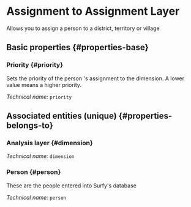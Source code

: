 # Assignment to Assignment Layer
<!--- THIS FILE IS GENERATED PLEASE DO NOT EDIT IT DIRECTLY --->

Allows you to assign a person to a district, territory or village

<OH code="dimensionToPerson"/>






## Basic properties {#properties-base}
    
### Priority {#priority}

Sets the priority of the person 's assignment to the dimension. A lower value means a higher priority.

*Technical name:* ```priority```
<PH code="dimensionToPerson:priority"/>

    

## Associated entities (unique) {#properties-belongs-to}

### Analysis layer {#dimension}



*Technical name:* ```dimension```
<PH code="dimensionToPerson:dimension"/>

### Person {#person}

These are the people entered into Surfy's database

*Technical name:* ```person```
<PH code="dimensionToPerson:person"/>





